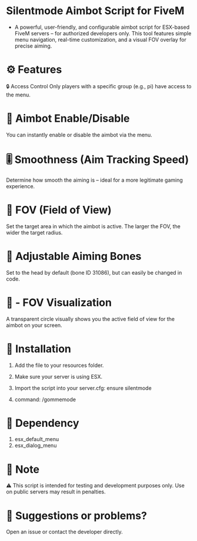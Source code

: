 # Silentmode Aimbot Script for FiveM

- A powerful, user-friendly, and configurable aimbot script for ESX-based FiveM servers – for authorized developers only. This tool features simple menu navigation, real-time customization, and a visual FOV overlay for precise aiming.


# ⚙️ Features
🔒 Access Control
Only players with a specific group (e.g., pi) have access to the menu.

# 🎯 Aimbot Enable/Disable
You can instantly enable or disable the aimbot via the menu.

# 🎚️ Smoothness (Aim Tracking Speed)
Determine how smooth the aiming is – ideal for a more legitimate gaming experience.

# 🧠 FOV (Field of View)
Set the target area in which the aimbot is active. The larger the FOV, the wider the target radius.

# 📍 Adjustable Aiming Bones
Set to the head by default (bone ID 31086), but can easily be changed in code.

# 🔵 - FOV Visualization
A transparent circle visually shows you the active field of view for the aimbot on your screen.



# 📂 Installation
1. Add the file to your resources folder.

2. Make sure your server is using ESX.

3. Import the script into your server.cfg: ensure silentmode

4. command: /gommemode


# 🔗 Dependency
1. esx_default_menu
2. esx_dialog_menu

# 🧠 Note
⚠️ This script is intended for testing and development purposes only. Use on public servers may result in penalties.

# 💬 Suggestions or problems?
Open an issue or contact the developer directly.
